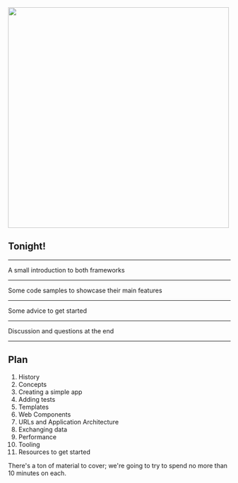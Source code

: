 <img src="http://1funny.com/wp-content/uploads/2011/02/cat-reading-paper.jpg" alt="" height="500"/>

##  Tonight!

---

A small introduction to both frameworks

---

Some code samples to showcase their main features

---

Some advice to get started

---

Discussion and questions at the end

---

## Plan

1. History
2. Concepts
3. Creating a simple app
4. Adding tests
5. Templates
6. Web Components
7. URLs and Application Architecture
8. Exchanging data
9. Performance
10. Tooling
11. Resources to get started


<aside data-markdown class="notes">
There's a ton of material to cover; we're going to try to spend no more than 10 minutes on each.
</aside>
